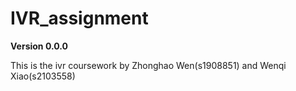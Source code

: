 # IVR_assignment

**Version 0.0.0**

This is the ivr coursework by Zhonghao Wen(s1908851) and Wenqi Xiao(s2103558)
